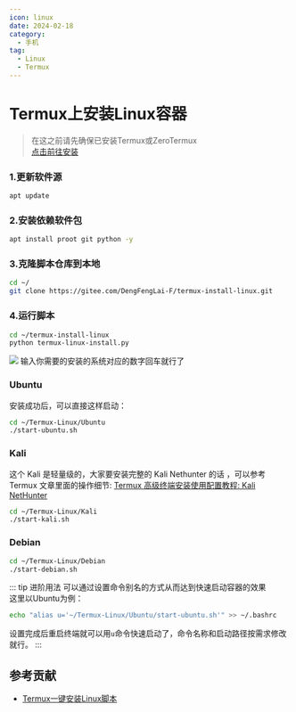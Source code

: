 ```yaml
---
icon: linux
date: 2024-02-18
category:
  - 手机
tag:
  - Linux
  - Termux
---
```

# Termux上安装Linux容器

>在这之前请先确保已安装Termux或ZeroTermux   
>[<HopeIcon icon="article" />点击前往安装](/posts/termux.md)   
    

### 1.更新软件源
```bash
apt update
```
### 2.安装依赖软件包
```bash
apt install proot git python -y
```
### 3.克隆脚本仓库到本地
```bash
cd ~/ 
git clone https://gitee.com/DengFengLai-F/termux-install-linux.git
```
### 4.运行脚本
```bash
cd ~/termux-install-linux
python termux-linux-install.py
```
![](/img/linux.jpg)
输入你需要的安装的系统对应的数字回车就行了  

### Ubuntu

安装成功后，可以直接这样启动：

```bash
cd ~/Termux-Linux/Ubuntu
./start-ubuntu.sh
```

### Kali

这个 Kali 是轻量级的，大家要安装完整的 Kali Nethunter 的话 ，可以参考 Termux 文章里面的操作细节: [Termux 高级终端安装使用配置教程: Kali NetHunter](https://www.sqlsec.com/2018/05/termux.html#toc-heading-112)

```bash
cd ~/Termux-Linux/Kali
./start-kali.sh
```

### Debian

```bash
cd ~/Termux-Linux/Debian
./start-debian.sh
```

::: tip 进阶用法
可以通过设置命令别名的方式从而达到快速启动容器的效果   
这里以Ubuntu为例：
```bash
echo "alias u='~/Termux-Linux/Ubuntu/start-ubuntu.sh'" >> ~/.bashrc
```
设置完成后重启终端就可以用`u`命令快速启动了，命令名称和启动路径按需求修改就行。
:::


## 参考贡献

- [Termux一键安装Linux脚本](https://github.com/sqlsec/termux-install-linux)